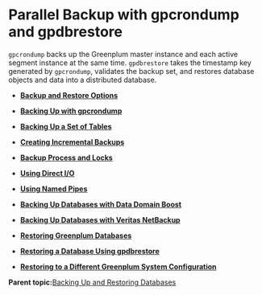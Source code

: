 # Parallel Backup with gpcrondump and gpdbrestore 

`gpcrondump` backs up the Greenplum master instance and each active segment instance at the same time. `gpdbrestore` takes the timestamp key generated by `gpcrondump`, validates the backup set, and restores database objects and data into a distributed database.

-   **[Backup and Restore Options](../managing/backup-options.html)**  

-   **[Backing Up with gpcrondump](../managing/backup-gpcrondump.html)**  

-   **[Backing Up a Set of Tables](../managing/backup-sets.html)**  

-   **[Creating Incremental Backups](../managing/backup-incremental.html)**  

-   **[Backup Process and Locks](../managing/backup-locks.html)**  

-   **[Using Direct I/O](../managing/backup-direct-io.html)**  

-   **[Using Named Pipes](../managing/backup-named-pipes.html)**  

-   **[Backing Up Databases with Data Domain Boost](../managing/backup-ddboost.html)**  

-   **[Backing Up Databases with Veritas NetBackup](../managing/backup-veritas.html)**  

-   **[Restoring Greenplum Databases](../managing/restore-parallel.html)**  

-   **[Restoring a Database Using gpdbrestore](../managing/gpdbrestore.html)**  

-   **[Restoring to a Different Greenplum System Configuration](../managing/restore-diff-system.html)**  


**Parent topic:**[Backing Up and Restoring Databases](../managing/backup-main.html)

